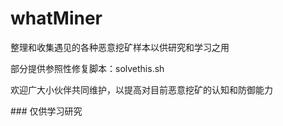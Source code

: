 # whatMiner
整理和收集遇见的各种恶意挖矿样本以供研究和学习之用

部分提供参照性修复脚本：solvethis.sh

欢迎广大小伙伴共同维护，以提高对目前恶意挖矿的认知和防御能力

<p>
### 仅供学习研究
